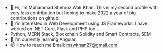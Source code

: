 - 👋 Hi, I’m Muhammad Shehroz Wali Khan. This is my second profile with very less contribution but hoping to make 2022 a year of big contributions on github.
- 👀 I’m interested in Web Development using JS Frameworks. I have worked on .NET Core, Flask and PHP too....
- Python, MERN Stack, Blockchain Solidity and Smart Contracts, SEM
- 🌱 I’m currently learning Angular
- 📫 How to reach me 
Email: mswkhan27@gmail.com

<!---
mswkhan27/mswkhan27 is a ✨ special ✨ repository because its `README.md` (this file) appears on your GitHub profile.
You can click the Preview link to take a look at your changes.
--->
